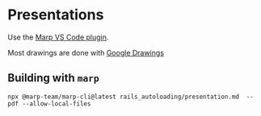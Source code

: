 # Presentations

Use the [Marp VS Code plugin](https://marketplace.visualstudio.com/items?itemName=marp-team.marp-vscode).

Most drawings are done with [Google Drawings](https://docs.google.com/drawings)

## Building with `marp`

```shell
npx @marp-team/marp-cli@latest rails_autoloading/presentation.md  --pdf --allow-local-files
```